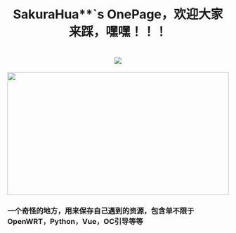 <h1 align="center">
	SakuraHua**`s OnePage，欢迎大家来踩，嘿嘿！！！
</h1>

<h1 align="center">
	<a href="https://github.com/HuaSakura">
		<img src="https://readme-typing-svg.herokuapp.com/?lines=Welcome to share&center=true&size=27">
	</a>
</h1>


<img height=280 width=100% align="center" src="https://github-readme-stats.vercel.app/api?username=HuaSakura&show_icons=true&theme=cobalt&border_radius=10&locale=cn&line_height=30" />

### 一个奇怪的地方，用来保存自己遇到的资源，包含单不限于OpenWRT，Python，Vue，OC引导等等

